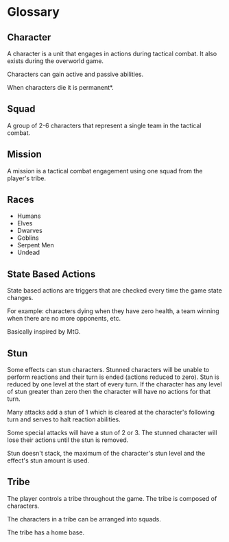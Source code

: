 Glossary
========

Character
---------

A character is a unit that engages in actions during tactical combat. It also
exists during the overworld game.

Characters can gain active and passive abilities.

When characters die it is permanent*.

Squad
-----

A group of 2-6 characters that represent a single team in the tactical combat.

Mission
-------

A mission is a tactical combat engagement using one squad from the player's tribe.

Races
-----

- Humans
- Elves
- Dwarves
- Goblins
- Serpent Men
- Undead

State Based Actions
-------------------

State based actions are triggers that are checked every time the game state changes.

For example: characters dying when they have zero health, a team winning when
there are no more opponents, etc.

Basically inspired by MtG.

Stun
----

Some effects can stun characters. Stunned characters will be unable to perform
reactions and their turn is ended (actions reduced to zero). Stun is reduced by
one level at the start of every turn. If the character has any level of stun
greater than zero then the character will have no actions for that turn.

Many attacks add a stun of 1 which is cleared at the character's
following turn and serves to halt reaction abilities.

Some special attacks will have a stun of 2 or 3. The stunned character will
lose their actions until the stun is removed.

Stun doesn't stack, the maximum of the character's stun level and the effect's
stun amount is used.

Tribe
-----

The player controls a tribe throughout the game. The tribe is composed of characters.

The characters in a tribe can be arranged into squads.

The tribe has a home base.

